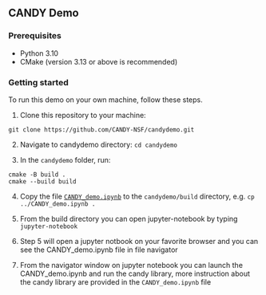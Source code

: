 ## CANDY Demo

### Prerequisites

* Python 3.10
* CMake (version 3.13 or above is recommended)

### Getting started
To run this demo on your own machine, follow these steps.

1. Clone this repository to your machine: 
```
git clone https://github.com/CANDY-NSF/candydemo.git
```

2. Navigate to candydemo directory: `cd candydemo`

3. In the `candydemo` folder, run: 
```
cmake -B build .
cmake --build build
```

4. Copy the file [`CANDY_demo.ipynb`](https://github.com/CANDY-NSF/candydemo/blob/master/CANDY_demo.ipynb) to the `candydemo/build` directory, e.g. `cp ../CANDY_demo.ipynb .`

5. From the build directory you can open jupyter-notebook by typing `jupyter-notebook`

6. Step 5 will open a jupyter notbook on your favorite browser and you can see the CANDY_demo.ipynb file  in file navigator

7. From the navigator window on jupyter notebook you can launch the  CANDY_demo.ipynb  and run the candy library, more instruction about the candy library are  provided in the `CANDY_demo.ipynb` file
